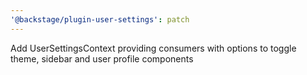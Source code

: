 ```yaml
---
'@backstage/plugin-user-settings': patch
---
```


Add UserSettingsContext providing consumers with options to toggle theme, sidebar and user profile components
